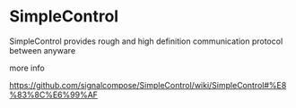 # SimpleControl
SimpleControl provides rough and high definition communication protocol between anyware

more info

https://github.com/signalcompose/SimpleControl/wiki/SimpleControl#%E8%83%8C%E6%99%AF
